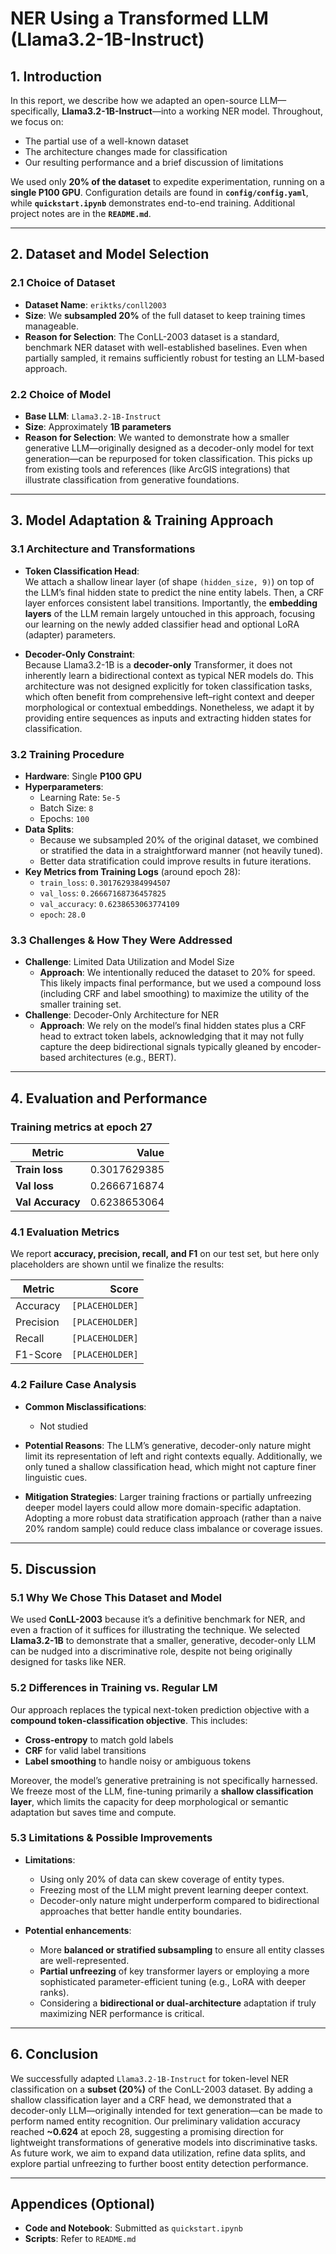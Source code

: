 # NER Using a Transformed LLM (Llama3.2-1B-Instruct)

## 1. Introduction

In this report, we describe how we adapted an open-source LLM—specifically, **Llama3.2-1B-Instruct**—into a working NER model. Throughout, we focus on:
- The partial use of a well-known dataset
- The architecture changes made for classification
- Our resulting performance and a brief discussion of limitations

We used only **20% of the dataset** to expedite experimentation, running on a **single P100 GPU**. Configuration details are found in **`config/config.yaml`**, while **`quickstart.ipynb`** demonstrates end-to-end training. Additional project notes are in the **`README.md`**.

---

## 2. Dataset and Model Selection

### 2.1 Choice of Dataset
- **Dataset Name**: `eriktks/conll2003`
- **Size**: We **subsampled 20%** of the full dataset to keep training times manageable.
- **Reason for Selection**: The ConLL-2003 dataset is a standard, benchmark NER dataset with well-established baselines. Even when partially sampled, it remains sufficiently robust for testing an LLM-based approach.

### 2.2 Choice of Model
- **Base LLM**: `Llama3.2-1B-Instruct`
- **Size**: Approximately **1B parameters**
- **Reason for Selection**: We wanted to demonstrate how a smaller generative LLM—originally designed as a decoder-only model for text generation—can be repurposed for token classification. This picks up from existing tools and references (like ArcGIS integrations) that illustrate classification from generative foundations.

---

## 3. Model Adaptation & Training Approach

### 3.1 Architecture and Transformations

- **Token Classification Head**:  
  We attach a shallow linear layer (of shape `(hidden_size, 9)`) on top of the LLM’s final hidden state to predict the nine entity labels. Then, a CRF layer enforces consistent label transitions. Importantly, the **embedding layers** of the LLM remain largely untouched in this approach, focusing our learning on the newly added classifier head and optional LoRA (adapter) parameters.

- **Decoder-Only Constraint**:  
  Because Llama3.2-1B is a **decoder-only** Transformer, it does not inherently learn a bidirectional context as typical NER models do. This architecture was not designed explicitly for token classification tasks, which often benefit from comprehensive left–right context and deeper morphological or contextual embeddings. Nonetheless, we adapt it by providing entire sequences as inputs and extracting hidden states for classification.

### 3.2 Training Procedure
- **Hardware**: Single **P100 GPU**
- **Hyperparameters**:  
  - Learning Rate: `5e-5`  
  - Batch Size: `8`  
  - Epochs: `100`  
- **Data Splits**:  
  - Because we subsampled 20% of the original dataset, we combined or stratified the data in a straightforward manner (not heavily tuned).  
  - Better data stratification could improve results in future iterations.
- **Key Metrics from Training Logs** (around epoch 28):  
  - `train_loss`: `0.3017629384994507`  
  - `val_loss`: `0.26667168736457825`  
  - `val_accuracy`: `0.6238653063774109`  
  - `epoch`: `28.0`

### 3.3 Challenges & How They Were Addressed
- **Challenge**: Limited Data Utilization and Model Size  
  - **Approach**: We intentionally reduced the dataset to 20% for speed. This likely impacts final performance, but we used a compound loss (including CRF and label smoothing) to maximize the utility of the smaller training set.
- **Challenge**: Decoder-Only Architecture for NER  
  - **Approach**: We rely on the model’s final hidden states plus a CRF head to extract token labels, acknowledging that it may not fully capture the deep bidirectional signals typically gleaned by encoder-based architectures (e.g., BERT).

---

## 4. Evaluation and Performance

### Training metrics at epoch 27
| **Metric**    | **Value**      |
|---------------|----------------:|
| **Train loss**  | 0.3017629385   |
| **Val loss**    | 0.2666716874   |
| **Val Accuracy**| 0.6238653064   |

### 4.1 Evaluation Metrics
We report **accuracy, precision, recall, and F1** on our test set, but here only placeholders are shown until we finalize the results:

| Metric      | Score         |
|-------------|--------------:|
| Accuracy    | `[PLACEHOLDER]` |
| Precision   | `[PLACEHOLDER]` |
| Recall      | `[PLACEHOLDER]` |
| F1-Score    | `[PLACEHOLDER]` |

### 4.2 Failure Case Analysis
- **Common Misclassifications**:  
  - Not studied

- **Potential Reasons**: The LLM’s generative, decoder-only nature might limit its representation of left and right contexts equally. Additionally, we only tuned a shallow classification head, which might not capture finer linguistic cues.  
- **Mitigation Strategies**: Larger training fractions or partially unfreezing deeper model layers could allow more domain-specific adaptation. Adopting a more robust data stratification approach (rather than a naive 20% random sample) could reduce class imbalance or coverage issues.

---

## 5. Discussion

### 5.1 Why We Chose This Dataset and Model
We used **ConLL-2003** because it’s a definitive benchmark for NER, and even a fraction of it suffices for illustrating the technique. We selected **Llama3.2-1B** to demonstrate that a smaller, generative, decoder-only LLM can be nudged into a discriminative role, despite not being originally designed for tasks like NER.

### 5.2 Differences in Training vs. Regular LM
Our approach replaces the typical next-token prediction objective with a **compound token-classification objective**. This includes:
- **Cross-entropy** to match gold labels
- **CRF** for valid label transitions
- **Label smoothing** to handle noisy or ambiguous tokens

Moreover, the model’s generative pretraining is not specifically harnessed. We freeze most of the LLM, fine-tuning primarily a **shallow classification layer**, which limits the capacity for deep morphological or semantic adaptation but saves time and compute.

### 5.3 Limitations & Possible Improvements
- **Limitations**:  
  - Using only 20% of data can skew coverage of entity types.  
  - Freezing most of the LLM might prevent learning deeper context.  
  - Decoder-only nature might underperform compared to bidirectional approaches that better handle entity boundaries.

- **Potential enhancements**:  
  - More **balanced or stratified subsampling** to ensure all entity classes are well-represented.  
  - **Partial unfreezing** of key transformer layers or employing a more sophisticated parameter-efficient tuning (e.g., LoRA with deeper ranks).  
  - Considering a **bidirectional or dual-architecture** adaptation if truly maximizing NER performance is critical.

---

## 6. Conclusion

We successfully adapted `Llama3.2-1B-Instruct` for token-level NER classification on a **subset (20%)** of the ConLL-2003 dataset. By adding a shallow classification layer and a CRF head, we demonstrated that a decoder-only LLM—originally intended for text generation—can be made to perform named entity recognition. Our preliminary validation accuracy reached **~0.624** at epoch 28, suggesting a promising direction for lightweight transformations of generative models into discriminative tasks. As future work, we aim to expand data utilization, refine data splits, and explore partial unfreezing to further boost entity detection performance.

---

## Appendices (Optional)

- **Code and Notebook**: Submitted as `quickstart.ipynb`
- **Scripts**: Refer to `README.md`
